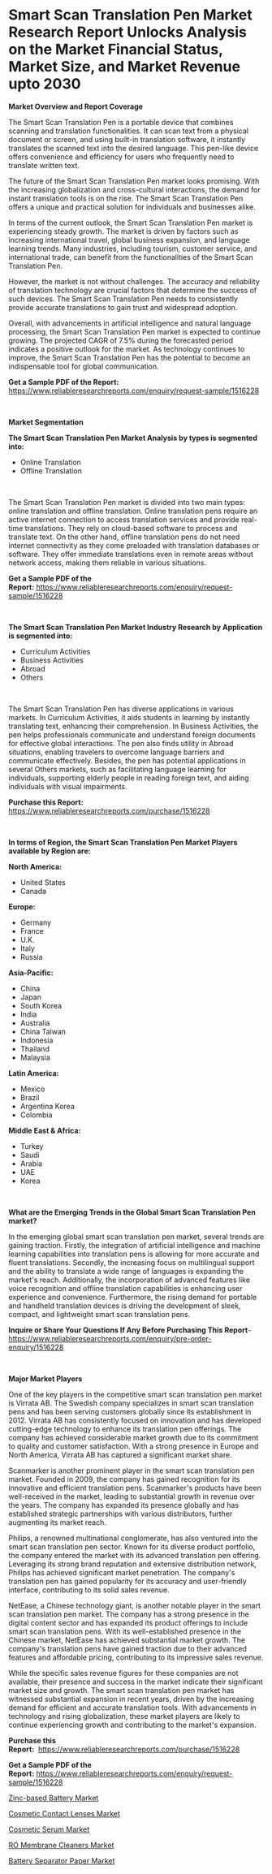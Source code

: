 <p><h1>Smart Scan Translation Pen Market Research Report Unlocks Analysis on the Market Financial Status, Market Size, and Market Revenue upto 2030</h1></p><p><strong>Market Overview and Report Coverage</strong></p>
<p><p>The Smart Scan Translation Pen is a portable device that combines scanning and translation functionalities. It can scan text from a physical document or screen, and using built-in translation software, it instantly translates the scanned text into the desired language. This pen-like device offers convenience and efficiency for users who frequently need to translate written text.</p><p>The future of the Smart Scan Translation Pen market looks promising. With the increasing globalization and cross-cultural interactions, the demand for instant translation tools is on the rise. The Smart Scan Translation Pen offers a unique and practical solution for individuals and businesses alike.</p><p>In terms of the current outlook, the Smart Scan Translation Pen market is experiencing steady growth. The market is driven by factors such as increasing international travel, global business expansion, and language learning trends. Many industries, including tourism, customer service, and international trade, can benefit from the functionalities of the Smart Scan Translation Pen.</p><p>However, the market is not without challenges. The accuracy and reliability of translation technology are crucial factors that determine the success of such devices. The Smart Scan Translation Pen needs to consistently provide accurate translations to gain trust and widespread adoption.</p><p>Overall, with advancements in artificial intelligence and natural language processing, the Smart Scan Translation Pen market is expected to continue growing. The projected CAGR of 7.5% during the forecasted period indicates a positive outlook for the market. As technology continues to improve, the Smart Scan Translation Pen has the potential to become an indispensable tool for global communication.</p></p>
<p><strong>Get a Sample PDF of the Report:</strong> <a href="https://www.reliableresearchreports.com/enquiry/request-sample/1516228">https://www.reliableresearchreports.com/enquiry/request-sample/1516228</a></p>
<p>&nbsp;</p>
<p><strong>Market Segmentation</strong></p>
<p><strong>The Smart Scan Translation Pen Market Analysis by types is segmented into:</strong></p>
<p><ul><li>Online Translation</li><li>Offline Translation</li></ul></p>
<p>&nbsp;</p>
<p><p>The Smart Scan Translation Pen market is divided into two main types: online translation and offline translation. Online translation pens require an active internet connection to access translation services and provide real-time translations. They rely on cloud-based software to process and translate text. On the other hand, offline translation pens do not need internet connectivity as they come preloaded with translation databases or software. They offer immediate translations even in remote areas without network access, making them reliable in various situations.</p></p>
<p><strong>Get a Sample PDF of the Report:</strong>&nbsp;<a href="https://www.reliableresearchreports.com/enquiry/request-sample/1516228">https://www.reliableresearchreports.com/enquiry/request-sample/1516228</a></p>
<p>&nbsp;</p>
<p><strong>The Smart Scan Translation Pen Market Industry Research by Application is segmented into:</strong></p>
<p><ul><li>Curriculum Activities</li><li>Business Activities</li><li>Abroad</li><li>Others</li></ul></p>
<p>&nbsp;</p>
<p><p>The Smart Scan Translation Pen has diverse applications in various markets. In Curriculum Activities, it aids students in learning by instantly translating text, enhancing their comprehension. In Business Activities, the pen helps professionals communicate and understand foreign documents for effective global interactions. The pen also finds utility in Abroad situations, enabling travelers to overcome language barriers and communicate effectively. Besides, the pen has potential applications in several Others markets, such as facilitating language learning for individuals, supporting elderly people in reading foreign text, and aiding individuals with visual impairments.</p></p>
<p><strong>Purchase this Report:</strong>&nbsp; <a href="https://www.reliableresearchreports.com/purchase/1516228">https://www.reliableresearchreports.com/purchase/1516228</a></p>
<p>&nbsp;</p>
<p><strong>In terms of Region, the Smart Scan Translation Pen Market Players available by Region are:</strong></p>
<p>
    <p> <strong> North America: </strong>
        <ul>
            <li>United States</li>
            <li>Canada</li>
        </ul>
        </p> 
    <p> <strong> Europe: </strong>
        <ul>
            <li>Germany</li>
            <li>France</li>
            <li>U.K.</li>
            <li>Italy</li>
            <li>Russia</li>
        </ul>
        </p> 
    <p> <strong> Asia-Pacific: </strong>
        <ul>
            <li>China</li>
            <li>Japan</li>
            <li>South Korea</li>
            <li>India</li>
            <li>Australia</li>
            <li>China Taiwan</li>
            <li>Indonesia</li>
            <li>Thailand</li>
            <li>Malaysia</li>
        </ul>
        </p> 
    <p> <strong> Latin America: </strong>
        <ul>
            <li>Mexico</li>
            <li>Brazil</li>
            <li>Argentina Korea</li>
            <li>Colombia</li>
        </ul>
        </p> 
    <p> <strong> Middle East & Africa: </strong>
        <ul>
            <li>Turkey</li>
            <li>Saudi</li>
            <li>Arabia</li>
            <li>UAE</li>
            <li>Korea</li>
        </ul>
    </p>
    </p>
<p>&nbsp;</p>
<p><strong>What are the Emerging Trends in the Global Smart Scan Translation Pen market?</strong></p>
<p><p>In the emerging global smart scan translation pen market, several trends are gaining traction. Firstly, the integration of artificial intelligence and machine learning capabilities into translation pens is allowing for more accurate and fluent translations. Secondly, the increasing focus on multilingual support and the ability to translate a wide range of languages is expanding the market's reach. Additionally, the incorporation of advanced features like voice recognition and offline translation capabilities is enhancing user experience and convenience. Furthermore, the rising demand for portable and handheld translation devices is driving the development of sleek, compact, and lightweight smart scan translation pens.</p></p>
<p><strong>Inquire or Share Your Questions If Any Before Purchasing This Report</strong>- <a href="https://www.reliableresearchreports.com/enquiry/pre-order-enquiry/1516228">https://www.reliableresearchreports.com/enquiry/pre-order-enquiry/1516228</a></p>
<p>&nbsp;</p>
<p><strong>Major Market Players</strong></p>
<p><p>One of the key players in the competitive smart scan translation pen market is Virrata AB. The Swedish company specializes in smart scan translation pens and has been serving customers globally since its establishment in 2012. Virrata AB has consistently focused on innovation and has developed cutting-edge technology to enhance its translation pen offerings. The company has achieved considerable market growth due to its commitment to quality and customer satisfaction. With a strong presence in Europe and North America, Virrata AB has captured a significant market share.</p><p>Scanmarker is another prominent player in the smart scan translation pen market. Founded in 2009, the company has gained recognition for its innovative and efficient translation pens. Scanmarker's products have been well-received in the market, leading to substantial growth in revenue over the years. The company has expanded its presence globally and has established strategic partnerships with various distributors, further augmenting its market reach.</p><p>Philips, a renowned multinational conglomerate, has also ventured into the smart scan translation pen sector. Known for its diverse product portfolio, the company entered the market with its advanced translation pen offering. Leveraging its strong brand reputation and extensive distribution network, Philips has achieved significant market penetration. The company's translation pen has gained popularity for its accuracy and user-friendly interface, contributing to its solid sales revenue.</p><p>NetEase, a Chinese technology giant, is another notable player in the smart scan translation pen market. The company has a strong presence in the digital content sector and has expanded its product offerings to include smart scan translation pens. With its well-established presence in the Chinese market, NetEase has achieved substantial market growth. The company's translation pens have gained traction due to their advanced features and affordable pricing, contributing to its impressive sales revenue.</p><p>While the specific sales revenue figures for these companies are not available, their presence and success in the market indicate their significant market size and growth. The smart scan translation pen market has witnessed substantial expansion in recent years, driven by the increasing demand for efficient and accurate translation tools. With advancements in technology and rising globalization, these market players are likely to continue experiencing growth and contributing to the market's expansion.</p></p>
<p><strong>Purchase this Report:</strong>&nbsp;&nbsp;<a href="https://www.reliableresearchreports.com/purchase/1516228">https://www.reliableresearchreports.com/purchase/1516228</a></p>
<p></p>
<p><strong>Get a Sample PDF of the Report:</strong>&nbsp;<a href="https://www.reliableresearchreports.com/enquiry/request-sample/1516228">https://www.reliableresearchreports.com/enquiry/request-sample/1516228</a></p>
<p><p><a href="https://github.com/merzlyukov93/Market-Research-Report-List-1/blob/main/zinc-based-battery-market.md">Zinc-based Battery Market</a></p><p><a href="https://www.linkedin.com/pulse/cosmetic-contact-lenses-market-share-amp-new-trends-analysis-khomf/">Cosmetic Contact Lenses Market</a></p><p><a href="https://www.linkedin.com/pulse/cosmetic-serum-market-size-2023-2030-global-industrial-vwtff/">Cosmetic Serum Market</a></p><p><a href="https://medium.com/@justicelang2023/ro-membrane-cleaners-market-exploring-market-share-market-trends-and-future-growth-b6a8f4e42e07">RO Membrane Cleaners Market</a></p><p><a href="https://medium.com/@lincolnfeil/battery-separator-paper-market-size-and-market-trends-complete-industry-overview-2023-to-2030-4710678868b2">Battery Separator Paper Market</a></p></p>
